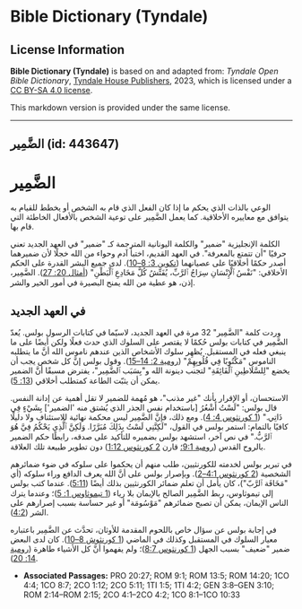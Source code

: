 # Bible Dictionary (Tyndale)

## License Information

**Bible Dictionary (Tyndale)** is based on and adapted from: _Tyndale Open Bible Dictionary_, [Tyndale House Publishers](https://tyndaleopenresources.com/), 2023, which is licensed under a [CC BY-SA 4.0 license](https://creativecommons.org/licenses/by-sa/4.0/legalcode.en).

This markdown version is provided under the same license.



--------------------------------

## الضَّمِير (id: 443647)

الضَّمِير
=========

الوعي بالذات الذي يحكم ما إذا كان الفعل الذي قام به الشخص أو يخطط للقيام به يتوافق مع معاييره الأخلاقية. كما يعمل الضَّمِير على توعية الشخص بالأفعال الخاطئة التي قام بها.

الكلمة الإنجليزية "ضمير" والكلمة اليونانية المترجمة كـ "ضمير" في العهد الجديد تعني حرفيًا "أن تتمتع بالمعرفة". في العهد القديم، اختبأ آدم وحواء من الله خجلًا لأن ضميرهما أصدر حكمًا أخلاقيًا على عصيانهما ([تكوين 3: 8–10](https://ref.ly/Gen3:8-Gen3:10)). لدى جميع البشر القدرة على الحكم الأخلاقي: "نَفْسُ ٱلْإِنْسَانِ سِرَاجُ ٱلرَّبِّ، يُفَتِّشُ كُلَّ مَخَادِعِ ٱلْبَطْنِ" ([أمثال 20: 27](https://ref.ly/Prov20:27)). الضَّمِير، إذن، هو عطية من الله يمنح البصيرة في أمور الخير والشر.

في العهد الجديد
---------------

وردت كلمة "الضَّمِير" 32 مرة في العهد الجديد، لاسيّما في كتابات الرسول بولس. يُعدّ الضَّمِير في كتابات بولس حُكمًا لا يقتصر على السلوك الذي حدث فعلًا ولكن أيضًا على ما ينبغي فعله في المستقبل. يُظهِر سلوك الأشخاص الذين عندهم ناموس الله أنَّ ما يتطلبه الناموس "مَكْتُوبًا فِي قُلُوبِهِمْ" ([رومية 2: 14–15](https://ref.ly/Rom2:14-Rom2:15)). وقول بولس إنَّ كل شخص يجب أن يخضع "لِلسَّلَاطِينِ ٱلْفَائِقَةِ" لتجنب دينونة الله و"بِسَبَب ٱلضَّمِير"، يفترض مسبقًا أنَّ الضمير يمكن أن يثبّت الطاعة كمتطلب أخلاقي ([13: 5](https://ref.ly/Rom13:5)).

الاستحسان، أو الإقرار بأنك "غير مذنب"، هو مُهمة للضمير لا تقل أهمية عن إدانة النفس. قال بولس: "لَسْتُ أَشْعُرُ \[باستخدام نفس الجذر الذي يُشتق منه 'الضمير'] بِشَيْءٍ فِي ذَاتِي." ([1 كورنثوس 4: 4](https://ref.ly/1Cor4:4)). ومع ذلك، فإنَّ الضَّمِير ليس محكمة نهائية للاستئناف ولا دليلًا كافيًا بالتمام: استمر بولس في القول، "لَكِنَّنِي لَسْتُ بِذَلِكَ مُبَرَّرًا. وَلَكِنَّ ٱلَّذِي يَحْكُمُ فِيَّ هُوَ ٱلرَّبُّ." في نص آخر، استشهد بولس بضميره للتأكيد على صدقه، رابطًا حكم الضمير بالروح القدس ([رومية 9:1؛](https://ref.ly/Rom9:1) قارن [2 كورنثوس 1:12](https://ref.ly/2Cor1:12)) دون تطوير طبيعة تلك العلاقة.

في تبرير بولس لخدمته للكورنثيين، طلب منهم أن يحكموا على سلوكه في ضوء ضمائرهم الشخصية ([2 كورنثوس 4:1–2](https://ref.ly/2Cor4:1-2Cor4:2)). وبإصرار بولس على أنَّ الله يعرف الدافع وراء سلوكه (أي "مَخَافَة ٱلرَّبّ")، كان يأمل أن تعلم ضمائر الكورنثيين بذلك أيضًا ([5:11](https://ref.ly/2Cor5:11)). عندما كتب بولس إلى تيموثاوس، ربط الضَّمِير الصالح بالإيمان بلا رياء ([1 تيموثاوس 1: 5](https://ref.ly/1Tim1:5))؛ وعندما يترك الناس الإيمان، يمكن أن تصبح ضمائرهم "مَوْسُومَة" أو غير حساسة بسبب إصرارهم على الشر ([4:2](https://ref.ly/1Tim4:2)).

في إجابة بولس عن سؤال خاص باللحوم المقدمة للأوثان، تحدَّث عن الضَّمِير باعتباره معيار السلوك في المستقبل وكذلك في الماضي ([1 كورنثوش 8–10](https://ref.ly/1Cor8:1-1Cor10:33)). كان لدى البعض ضمير "ضعيف" بسبب الجهل ([1 كورنثوس 8:7](https://ref.ly/1Cor8:7))؛ ولم يفهموا أنَّ كل الأشياء طاهرة ([رومية 14: 20](https://ref.ly/Rom14:20)).

* **Associated Passages:** PRO 20:27; ROM 9:1; ROM 13:5; ROM 14:20; 1CO 4:4; 1CO 8:7; 2CO 1:12; 2CO 5:11; 1TI 1:5; 1TI 4:2; GEN 3:8–GEN 3:10; ROM 2:14–ROM 2:15; 2CO 4:1–2CO 4:2; 1CO 8:1–1CO 10:33

